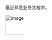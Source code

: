 最近熟悉业务文档中。

<img width="63" alt="image" src="https://github.com/user-attachments/assets/8f380947-5ef5-4a40-b7e9-e7bb2d3b4973" />
